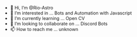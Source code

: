 - 👋 Hi, I’m @Rio-Astro
- 👀 I’m interested in ... Bots and Automation with Javascript
- 🌱 I’m currently learning ... Open CV
- 💞️ I’m looking to collaborate on ... Discord Bots
- 📫 How to reach me ... unknown

<!---
Rio-Astro/Rio-Astro is a ✨ special ✨ repository because its `README.md` (this file) appears on your GitHub profile.
You can click the Preview link to take a look at your changes.
--->
